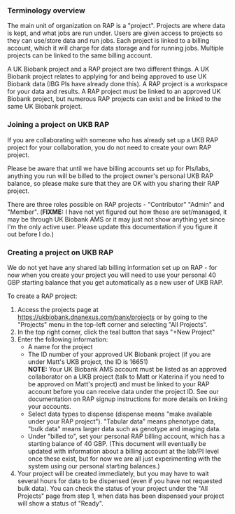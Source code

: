 ### Terminology overview

The main unit of organization on RAP is a "project". Projects are where data is kept, and what jobs are run under. Users are given access to projects so they can use/store data and run jobs. Each project is linked to a billing account, which it will charge for data storage and for running jobs. Multiple projects can be linked to the same billing account.

A UK Biobank project and a RAP project are two different things. A UK Biobank project relates to applying for and being approved to use UK Biobank data (IBG PIs have already done this). A RAP project is a workspace for your data and results. A RAP project must be linked to an approved UK Biobank project, but numerous RAP projects can exist and be linked to the same UK Biobank project.

### Joining a project on UKB RAP

If you are collaborating with someone who has already set up a UKB RAP project for your collaboration, you do not need to create your own RAP project.

Please be aware that until we have billing accounts set up for PIs/labs, anything you run will be billed to the project owner's personal UKB RAP balance, so please make sure that they are OK with you sharing their RAP project.

There are three roles possible on RAP projects - "Contributor" "Admin" and "Member". (**FIXME:** I have not yet figured out how these are set/managed, it may be through UK Biobank AMS or it may just not show anything yet since I'm the only active user. Please update this documentation if you figure it out before I do.)

### Creating a project on UKB RAP

We do not yet have any shared lab billing information set up on RAP - for now when you create your project you will need to use your personal 40 GBP starting balance that you get automatically as a new user of UKB RAP.

To create a RAP project:
1. Access the projects page at https://ukbiobank.dnanexus.com/panx/projects or by going to the "Projects" menu in the top-left corner and selecting "All Projects".
2. In the top right corner, click the teal button that says "+New Project"
3. Enter the following information:
   * A name for the project
   * The ID number of your approved UK Biobank project (if you are under Matt's UKB project, the ID is 16651)<br/>
     **NOTE:** Your UK Biobank AMS account must be listed as an approved collaborator on a UKB project (talk to
     Matt or Katerina if you need to be approved on Matt's project) and must be linked to your RAP account
     before you can receive data under the project ID. See our documentation on RAP signup instructions
     for more details on linking your accounts.
   * Select data types to dispense (dispense means "make available under your RAP project"). "Tabular data" means phenotype data, "bulk data" means larger data such as genotype and imaging data.
   * Under "billed to", set your personal RAP billing account, which has a starting balance of 40 GBP. (This document will eventually be updated with information about a billing account at the lab/PI level once these exist, but for now we are all just experimenting with the system using our personal starting balances.)
4. Your project will be created immediately, but you may have to wait several hours for data to be dispensed (even
   if you have not requested bulk data). You can check the status of your project under the "All Projects" page from
   step 1, when data has been dispensed your project will show a status of "Ready".                                                                                                 
